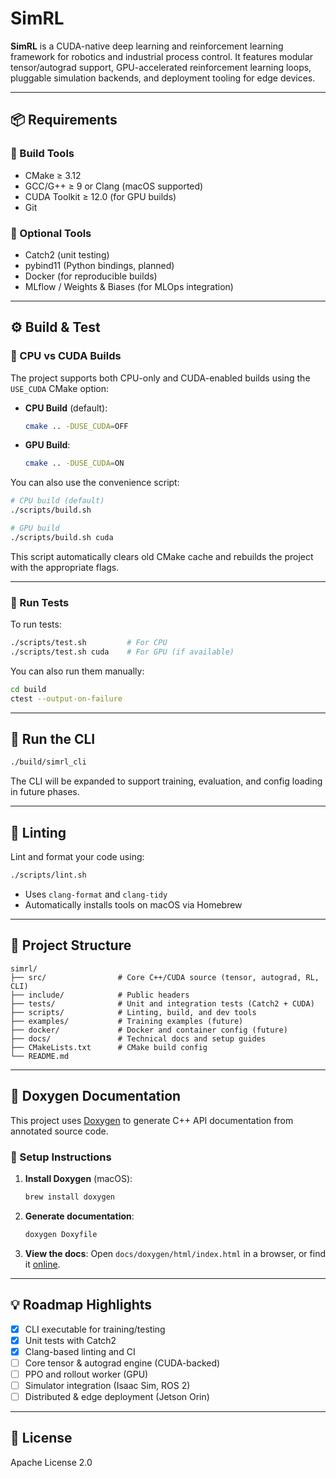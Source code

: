 # SimRL

**SimRL** is a CUDA-native deep learning and reinforcement learning framework for robotics and industrial process control. It features modular tensor/autograd support, GPU-accelerated reinforcement learning loops, pluggable simulation backends, and deployment tooling for edge devices.

---

## 📦 Requirements

### 🔧 Build Tools
- CMake ≥ 3.12
- GCC/G++ ≥ 9 or Clang (macOS supported)
- CUDA Toolkit ≥ 12.0 (for GPU builds)
- Git

### 🧪 Optional Tools
- Catch2 (unit testing)
- pybind11 (Python bindings, planned)
- Docker (for reproducible builds)
- MLflow / Weights & Biases (for MLOps integration)

---

## ⚙️ Build & Test

### 🔀 CPU vs CUDA Builds

The project supports both CPU-only and CUDA-enabled builds using the `USE_CUDA` CMake option:

- **CPU Build** (default):
  ```bash
  cmake .. -DUSE_CUDA=OFF
  ```

- **GPU Build**:
  ```bash
  cmake .. -DUSE_CUDA=ON
  ```

You can also use the convenience script:

```bash
# CPU build (default)
./scripts/build.sh

# GPU build
./scripts/build.sh cuda
```

This script automatically clears old CMake cache and rebuilds the project with the appropriate flags.

---

### 🧪 Run Tests

To run tests:

```bash
./scripts/test.sh         # For CPU
./scripts/test.sh cuda    # For GPU (if available)
```

You can also run them manually:

```bash
cd build
ctest --output-on-failure
```

---

## 🚀 Run the CLI

```bash
./build/simrl_cli
```

The CLI will be expanded to support training, evaluation, and config loading in future phases.

---

## 🧹 Linting

Lint and format your code using:

```bash
./scripts/lint.sh
```

- Uses `clang-format` and `clang-tidy`
- Automatically installs tools on macOS via Homebrew

---

## 🧱 Project Structure

```
simrl/
├── src/                # Core C++/CUDA source (tensor, autograd, RL, CLI)
├── include/            # Public headers
├── tests/              # Unit and integration tests (Catch2 + CUDA)
├── scripts/            # Linting, build, and dev tools
├── examples/           # Training examples (future)
├── docker/             # Docker and container config (future)
├── docs/               # Technical docs and setup guides
├── CMakeLists.txt      # CMake build config
└── README.md
```

---

## 📘 Doxygen Documentation

This project uses [Doxygen](https://www.doxygen.nl/) to generate C++ API documentation from annotated source code.

### 🔧 Setup Instructions

1. **Install Doxygen** (macOS):
   ```bash
   brew install doxygen
   ```

2. **Generate documentation**:
   ```bash
   doxygen Doxyfile
   ```

3. **View the docs**:
   Open `docs/doxygen/html/index.html` in a browser, or find it [online](https://vabdollahi.github.io/simrl/).

---

## 💡 Roadmap Highlights

- [x] CLI executable for training/testing
- [x] Unit tests with Catch2
- [x] Clang-based linting and CI
- [ ] Core tensor & autograd engine (CUDA-backed)
- [ ] PPO and rollout worker (GPU)
- [ ] Simulator integration (Isaac Sim, ROS 2)
- [ ] Distributed & edge deployment (Jetson Orin)

---

## 🔄 License

Apache License 2.0
